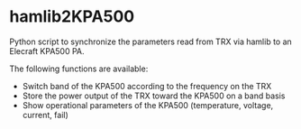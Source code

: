 # hamlib2KPA500

Python script to synchronize the parameters read from TRX via hamlib to an Elecraft KPA500 PA.

The following functions are available:
- Switch band of the KPA500 according to the frequency on the TRX
- Store the power output of the TRX toward the KPA500 on a band basis
- Show operational parameters of the KPA500 (temperature, voltage, current, fail)

